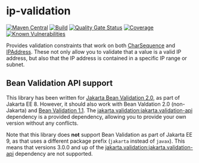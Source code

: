 # ip-validation
[![Maven Central](https://img.shields.io/maven-central/v/com.github.robtimus/ip-validation?versionPrefix=1)](https://search.maven.org/artifact/com.github.robtimus/ip-validation)
[![Build](https://github.com/robtimus/ip-validation/actions/workflows/build.yml/badge.svg?branch=1.x)](https://github.com/robtimus/ip-validation/actions/workflows/build.yml)
[![Quality Gate Status](https://sonarcloud.io/api/project_badges/measure?project=com.github.robtimus%3Aip-validation&branch=1.x&metric=alert_status)](https://sonarcloud.io/summary/overall?id=com.github.robtimus%3Aip-validation&branch=1.x)
[![Coverage](https://sonarcloud.io/api/project_badges/measure?project=com.github.robtimus%3Aip-validation&branch=1.x&metric=coverage)](https://sonarcloud.io/summary/overall?id=com.github.robtimus%3Aip-validation&branch=1.x)
[![Known Vulnerabilities](https://snyk.io/test/github/robtimus/ip-validation/1.x/badge.svg)](https://snyk.io/test/github/robtimus/ip-validation/1.x)

Provides validation constraints that work on both [CharSequence](https://docs.oracle.com/javase/8/docs/api/java/lang/CharSequence.html) and [IPAddress](https://robtimus.github.io/ip-utils/apidocs/com/github/robtimus/net/ip/IPAddress.html). These not only allow you to validate that a value is a valid IP address, but also that the IP address is contained in a specific IP range or subnet.

## Bean Validation API support

This library has been written for [Jakarta Bean Validation 2.0](https://beanvalidation.org/2.0/), as part of Jakarta EE 8. However, it should also work with Bean Valdation 2.0 (non-Jakarta) and [Bean Validation 1.1](https://beanvalidation.org/1.1/). The [jakarta.validation:jakarta.validation-api](https://search.maven.org/search?q=g:jakarta.validation%20AND%20a:jakarta.validation-api) dependency is a provided dependency, allowing you to provide your own version without any conflicts.

Note that this library does **not** support Bean Validation as part of Jakarta EE 9, as that uses a different package prefix (`jakarta` instead of `javax`). This means that versions 3.0.0 and up of the [jakarta.validation:jakarta.validation-api](https://search.maven.org/search?q=g:jakarta.validation%20AND%20a:jakarta.validation-api) dependency are not supported.

